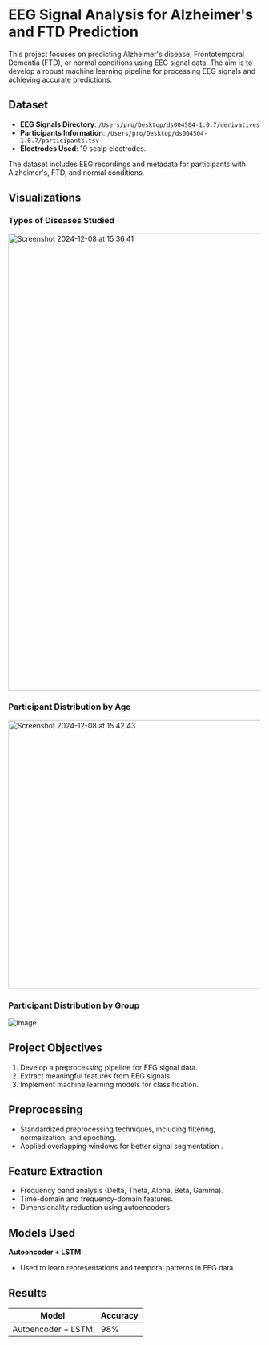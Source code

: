 # EEG Signal Analysis for Alzheimer's and FTD Prediction

This project focuses on predicting Alzheimer's disease, Frontotemporal Dementia (FTD), or normal conditions using EEG signal data. The aim is to develop a robust machine learning pipeline for processing EEG signals and achieving accurate predictions.



## Dataset

- **EEG Signals Directory**: `/Users/pro/Desktop/ds004504-1.0.7/derivatives`
- **Participants Information**: `/Users/pro/Desktop/ds004504-1.0.7/participants.tsv`
- **Electrodes Used**: 19 scalp electrodes.

The dataset includes EEG recordings and metadata for participants with Alzheimer's, FTD, and normal conditions.


## Visualizations

### Types of Diseases Studied

<img width="910" alt="Screenshot 2024-12-08 at 15 36 41" src="https://github.com/user-attachments/assets/fa464e6e-513d-4d35-a358-481ffd536f9c">

### Participant Distribution by Age

<img width="535" alt="Screenshot 2024-12-08 at 15 42 43" src="https://github.com/user-attachments/assets/a4748d2b-f497-4a18-b2aa-5b3234bd0a51">



### Participant Distribution by Group
![image](https://github.com/user-attachments/assets/bba414d7-2caa-43aa-a8cb-42c7df36fdf4)




## Project Objectives

1. Develop a preprocessing pipeline for EEG signal data.
2. Extract meaningful features from EEG signals.
3. Implement machine learning models for classification.

## Preprocessing

- Standardized preprocessing techniques, including filtering, normalization, and epoching.
- Applied overlapping windows for better signal segmentation .

## Feature Extraction

- Frequency band analysis (Delta, Theta, Alpha, Beta, Gamma).
- Time-domain and frequency-domain features.
- Dimensionality reduction using autoencoders.

## Models Used

 **Autoencoder + LSTM**:
   - Used to learn representations and temporal patterns in EEG data.


## Results

| Model                  | Accuracy |
|------------------------|----------|
| Autoencoder + LSTM     | 98%      |






